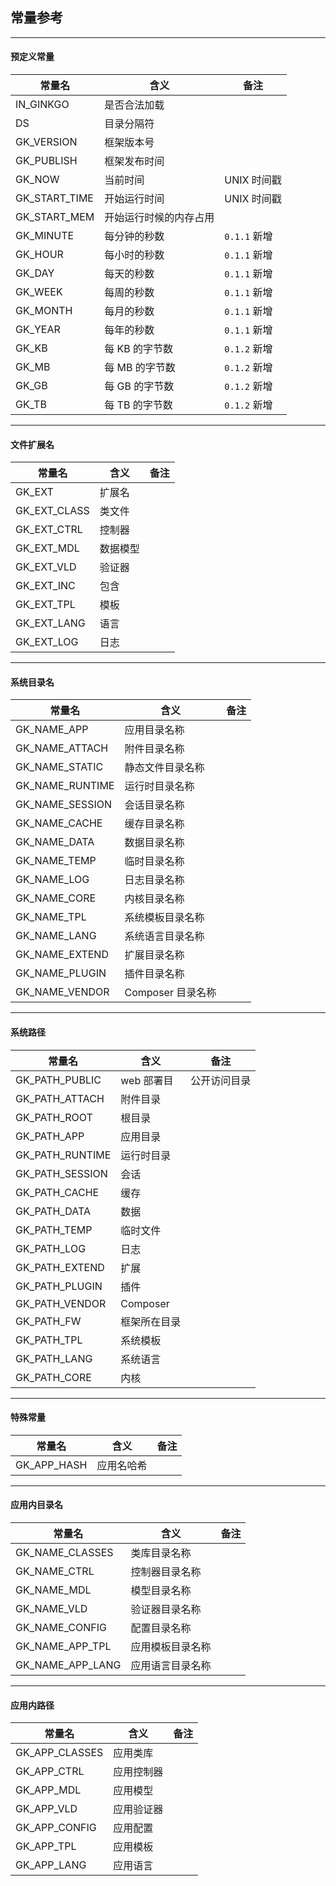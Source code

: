 ## 常量参考

----------

#### 预定义常量

| 常量名 | 含义 | 备注 |
| - | - | - |
| IN_GINKGO | 是否合法加载 | |
| DS | 目录分隔符 | |
| GK_VERSION | 框架版本号 | |
| GK_PUBLISH | 框架发布时间 | |
| GK_NOW | 当前时间 | UNIX 时间戳 |
| GK_START_TIME | 开始运行时间 | UNIX 时间戳 |
| GK_START_MEM | 开始运行时候的内存占用 | |
| GK_MINUTE | 每分钟的秒数 | `0.1.1` 新增 |
| GK_HOUR | 每小时的秒数 | `0.1.1` 新增 |
| GK_DAY | 每天的秒数 | `0.1.1` 新增 |
| GK_WEEK | 每周的秒数 | `0.1.1` 新增 |
| GK_MONTH | 每月的秒数 | `0.1.1` 新增 |
| GK_YEAR | 每年的秒数 | `0.1.1` 新增 |
| GK_KB | 每 KB 的字节数 | `0.1.2` 新增 |
| GK_MB | 每 MB 的字节数 | `0.1.2` 新增 |
| GK_GB | 每 GB 的字节数 | `0.1.2` 新增 |
| GK_TB | 每 TB 的字节数 | `0.1.2` 新增 |

----------

#### 文件扩展名

| 常量名 | 含义 | 备注 |
| - | - | - |
| GK_EXT | 扩展名 | |
| GK_EXT_CLASS | 类文件 | |
| GK_EXT_CTRL | 控制器 | |
| GK_EXT_MDL | 数据模型 | |
| GK_EXT_VLD | 验证器 | |
| GK_EXT_INC | 包含 | |
| GK_EXT_TPL | 模板 | |
| GK_EXT_LANG | 语言 | |
| GK_EXT_LOG | 日志 | |

----------

#### 系统目录名

| 常量名 | 含义 | 备注 |
| - | - | - |
| GK_NAME_APP | 应用目录名称 | |
| GK_NAME_ATTACH | 附件目录名称 | |
| GK_NAME_STATIC | 静态文件目录名称 | |
| GK_NAME_RUNTIME | 运行时目录名称 | |
| GK_NAME_SESSION | 会话目录名称 | |
| GK_NAME_CACHE | 缓存目录名称 | |
| GK_NAME_DATA | 数据目录名称 | |
| GK_NAME_TEMP | 临时目录名称 | |
| GK_NAME_LOG | 日志目录名称 | |
| GK_NAME_CORE | 内核目录名称 | |
| GK_NAME_TPL | 系统模板目录名称 | |
| GK_NAME_LANG | 系统语言目录名称 | |
| GK_NAME_EXTEND | 扩展目录名称 | |
| GK_NAME_PLUGIN | 插件目录名称 | |
| GK_NAME_VENDOR | Composer 目录名称 | |

----------

#### 系统路径

| 常量名 | 含义 | 备注 |
| - | - | - |
| GK_PATH_PUBLIC | web 部署目 | 公开访问目录 |
| GK_PATH_ATTACH | 附件目录 | |
| GK_PATH_ROOT | 根目录 | |
| GK_PATH_APP | 应用目录 | |
| GK_PATH_RUNTIME | 运行时目录 | |
| GK_PATH_SESSION | 会话 | |
| GK_PATH_CACHE | 缓存 | |
| GK_PATH_DATA | 数据 | |
| GK_PATH_TEMP | 临时文件 | |
| GK_PATH_LOG | 日志 | |
| GK_PATH_EXTEND | 扩展 | |
| GK_PATH_PLUGIN | 插件 |
| GK_PATH_VENDOR | Composer | |
| GK_PATH_FW | 框架所在目录 | |
| GK_PATH_TPL | 系统模板 | |
| GK_PATH_LANG | 系统语言 | |
| GK_PATH_CORE | 内核 | |

----------

#### 特殊常量

| 常量名 | 含义 | 备注 |
| - | - | - |
| GK_APP_HASH | 应用名哈希 | |

----------

#### 应用内目录名

| 常量名 | 含义 | 备注 |
| - | - | - |
| GK_NAME_CLASSES | 类库目录名称 | |
| GK_NAME_CTRL | 控制器目录名称 | |
| GK_NAME_MDL | 模型目录名称 | |
| GK_NAME_VLD | 验证器目录名称 | |
| GK_NAME_CONFIG | 配置目录名称 | |
| GK_NAME_APP_TPL | 应用模板目录名称 | |
| GK_NAME_APP_LANG | 应用语言目录名称 | |

----------

#### 应用内路径

| 常量名 | 含义 | 备注 |
| - | - | - |
| GK_APP_CLASSES | 应用类库 | |
| GK_APP_CTRL | 应用控制器 | |
| GK_APP_MDL | 应用模型 | |
| GK_APP_VLD | 应用验证器 | |
| GK_APP_CONFIG | 应用配置 | |
| GK_APP_TPL | 应用模板 | |
| GK_APP_LANG | 应用语言 | |
